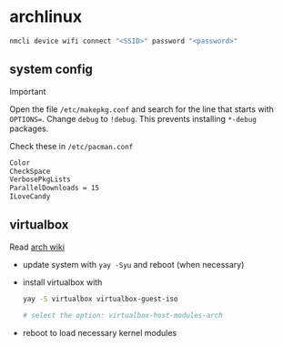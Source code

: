 # archlinux

```bash
nmcli device wifi connect "<SSID>" password "<password>"
```

## system config

> [!IMPORTANT]
> Open the file `/etc/makepkg.conf` and search for the line that starts with `OPTIONS=`.
> Change `debug` to `!debug`. This prevents installing `*-debug` packages.

Check these in `/etc/pacman.conf`

```bash
Color
CheckSpace
VerbosePkgLists
ParallelDownloads = 15
ILoveCandy
```

## virtualbox

Read [arch wiki](https://wiki.archlinux.org/title/VirtualBox)

- update system with `yay -Syu` and reboot (when necessary)

- install virtualbox with

  ```bash
  yay -S virtualbox virtualbox-guest-iso

  # select the option: virtualbox-host-modules-arch
  ```

- reboot to load necessary kernel modules
